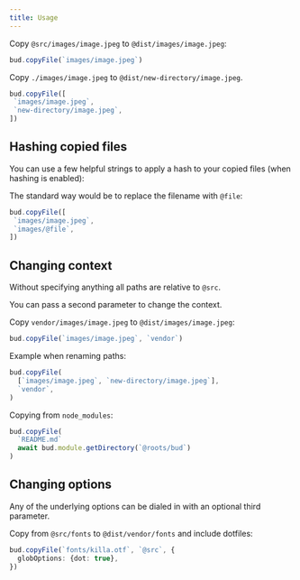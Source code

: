 ```yaml
---
title: Usage
---
```


Copy `@src/images/image.jpeg` to `@dist/images/image.jpeg`:

```typescript title=bud.config.js
bud.copyFile(`images/image.jpeg`)
```

Copy `./images/image.jpeg` to `@dist/new-directory/image.jpeg`.

```typescript title=bud.config.js
bud.copyFile([
 `images/image.jpeg`,
 `new-directory/image.jpeg`,
])
```

## Hashing copied files

You can use a few helpful strings to apply a hash to your copied files (when hashing is enabled):

The standard way would be to replace the filename with `@file`:

```typescript title=bud.config.js
bud.copyFile([
 `images/image.jpeg`,
 `images/@file`,
])
```

## Changing context

Without specifying anything all paths are relative to `@src`.

You can pass a second parameter to change the context.

Copy `vendor/images/image.jpeg` to `@dist/images/image.jpeg`:

```typescript title=bud.config.js
bud.copyFile(`images/image.jpeg`, `vendor`)
```

Example when renaming paths:

```typescript title=bud.config.js
bud.copyFile(
  [`images/image.jpeg`, `new-directory/image.jpeg`],
  `vendor`,
)
```

Copying from `node_modules`:

```typescript title=bud.config.js
bud.copyFile(
  `README.md`
  await bud.module.getDirectory(`@roots/bud`)
)
```

## Changing options

Any of the underlying options can be dialed in with an optional third parameter.

Copy from `@src/fonts` to `@dist/vendor/fonts` and include dotfiles:

```typescript title=bud.config.js
bud.copyFile(`fonts/killa.otf`, `@src`, {
  globOptions: {dot: true},
})
```
